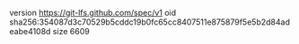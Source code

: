 version https://git-lfs.github.com/spec/v1
oid sha256:354087d3c70529b5cddc19b0fc65cc8407511e875879f5e5b2d84adeabe4108d
size 6609
